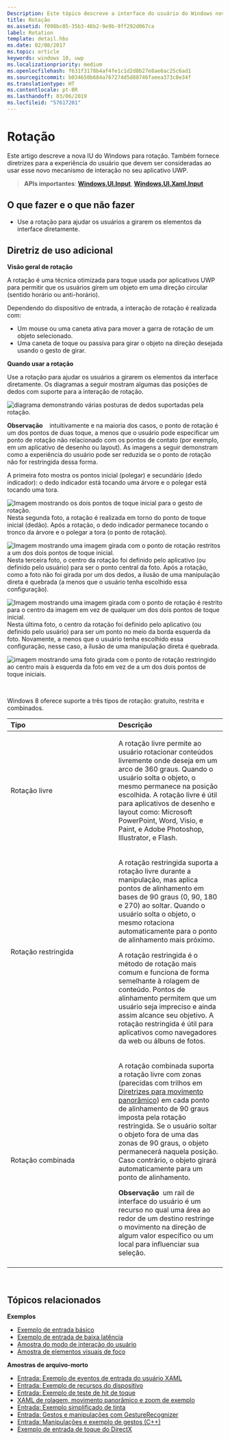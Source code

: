 ```yaml
---
Description: Este tópico descreve a interface do usuário do Windows novo para a rotação e fornece diretrizes de experiência do usuário que devem ser consideradas ao usar esse novo mecanismo de interação no seu aplicativo UWP.
title: Rotação
ms.assetid: f098bc05-35b3-46b2-9e9b-9ff292d067ca
label: Rotation
template: detail.hbs
ms.date: 02/08/2017
ms.topic: article
keywords: windows 10, uwp
ms.localizationpriority: medium
ms.openlocfilehash: f631f3178b4af4fe1c1d2d8b27e8ae6ac25c6ad1
ms.sourcegitcommit: b034650b684a767274d5d88746faeea373c8e34f
ms.translationtype: HT
ms.contentlocale: pt-BR
ms.lasthandoff: 03/06/2019
ms.locfileid: "57617201"
---
```

# <a name="rotation"></a>Rotação


Este artigo descreve a nova IU do Windows para rotação. Também fornece diretrizes para a experiência do usuário que devem ser consideradas ao usar esse novo mecanismo de interação no seu aplicativo UWP.

> **APIs importantes**: [**Windows.UI.Input**](https://msdn.microsoft.com/library/windows/apps/br242084), [ **Windows.UI.Xaml.Input**](https://msdn.microsoft.com/library/windows/apps/br227994)

## <a name="dos-and-donts"></a>O que fazer e o que não fazer

-   Use a rotação para ajudar os usuários a girarem os elementos da interface diretamente.

## <a name="additional-usage-guidance"></a>Diretriz de uso adicional


**Visão geral de rotação**

A rotação é uma técnica otimizada para toque usada por aplicativos UWP para permitir que os usuários girem um objeto em uma direção circular (sentido horário ou anti-horário).

Dependendo do dispositivo de entrada, a interação de rotação é realizada com:

-   Um mouse ou uma caneta ativa para mover a garra de rotação de um objeto selecionado.
-   Uma caneta de toque ou passiva para girar o objeto na direção desejada usando o gesto de girar.

**Quando usar a rotação**

Use a rotação para ajudar os usuários a girarem os elementos da interface diretamente. Os diagramas a seguir mostram algumas das posições de dedos com suporte para a interação de rotação.

![diagrama demonstrando várias posturas de dedos suportadas pela rotação.](images/ux-rotate-positions.png)

**Observação**    intuitivamente e na maioria dos casos, o ponto de rotação é um dos pontos de duas toque, a menos que o usuário pode especificar um ponto de rotação não relacionado com os pontos de contato (por exemplo, em um aplicativo de desenho ou layout). As imagens a seguir demonstram como a experiência do usuário pode ser reduzida se o ponto de rotação não for restringida dessa forma.

A primeira foto mostra os pontos inicial (polegar) e secundário (dedo indicador): o dedo indicador está tocando uma árvore e o polegar está tocando uma tora.

![Imagem mostrando os dois pontos de toque inicial para o gesto de rotação.](images/ux-rotate-points1.png)
Nesta segunda foto, a rotação é realizada em torno do ponto de toque inicial (dedão). Após a rotação, o dedo indicador permanece tocando o tronco da árvore e o polegar a tora (o ponto de rotação).

![Imagem mostrando uma imagem girada com o ponto de rotação restritos a um dos dois pontos de toque inicial.](images/ux-rotate-points2.png)
Nesta terceira foto, o centro da rotação foi definido pelo aplicativo (ou definido pelo usuário) para ser o ponto central da foto. Após a rotação, como a foto não foi girada por um dos dedos, a ilusão de uma manipulação direta é quebrada (a menos que o usuário tenha escolhido essa configuração).

![Imagem mostrando uma imagem girada com o ponto de rotação é restrito para o centro da imagem em vez de qualquer um dos dois pontos de toque inicial.](images/ux-rotate-points3.png)
Nesta última foto, o centro da rotação foi definido pelo aplicativo (ou definido pelo usuário) para ser um ponto no meio da borda esquerda da foto. Novamente, a menos que o usuário tenha escolhido essa configuração, nesse caso, a ilusão de uma manipulação direta é quebrada.

![imagem mostrando uma foto girada com o ponto de rotação restringido ao centro mais à esquerda da foto em vez de a um dos dois pontos de toque iniciais.](images/ux-rotate-points4.png)

 

Windows 8 oferece suporte a três tipos de rotação: gratuito, restrita e combinados.

<table>
<colgroup>
<col width="50%" />
<col width="50%" />
</colgroup>
<thead>
<tr class="header">
<th align="left">Tipo</th>
<th align="left">Descrição</th>
</tr>
</thead>
<tbody>
<tr class="odd">
<td align="left">Rotação livre</td>
<td align="left"><p>A rotação livre permite ao usuário rotacionar conteúdos livremente onde deseja em um arco de 360 graus. Quando o usuário solta o objeto, o mesmo permanece na posição escolhida. A rotação livre é útil para aplicativos de desenho e layout como: Microsoft PowerPoint, Word, Visio, e Paint, e Adobe Photoshop, Illustrator, e Flash.</p></td>
</tr>
<tr class="even">
<td align="left">Rotação restringida</td>
<td align="left"><p>A rotação restringida suporta a rotação livre durante a manipulação, mas aplica pontos de alinhamento em bases de 90 graus (0, 90, 180 e 270) ao soltar. Quando o usuário solta o objeto, o mesmo rotaciona automaticamente para o ponto de alinhamento mais próximo.</p>
<p>A rotação restringida é o método de rotação mais comum e funciona de forma semelhante à rolagem de conteúdo. Pontos de alinhamento permitem que um usuário seja impreciso e ainda assim alcance seu objetivo. A rotação restringida é útil para aplicativos como navegadores da web ou álbuns de fotos.</p></td>
</tr>
<tr class="odd">
<td align="left">Rotação combinada</td>
<td align="left"><p>A rotação combinada suporta a rotação livre com zonas (parecidas com trilhos em <a href="guidelines-for-panning.md">Diretrizes para movimento panorâmico</a>) em cada ponto de alinhamento de 90 graus imposta pela rotação restringida. Se o usuário soltar o objeto fora de uma das zonas de 90 graus, o objeto permanecerá naquela posição. Caso contrário, o objeto girará automaticamente para um ponto de alinhamento.</p>
<div class="alert">
<strong>Observação</strong>  um rail de interface do usuário é um recurso no qual uma área ao redor de um destino restringe o movimento na direção de algum valor específico ou um local para influenciar sua seleção.
</div>
<div>
 
</div></td>
</tr>
</tbody>
</table>

 

## <a name="related-topics"></a>Tópicos relacionados


**Exemplos**
* [Exemplo de entrada básico](https://go.microsoft.com/fwlink/p/?LinkID=620302)
* [Exemplo de entrada de baixa latência](https://go.microsoft.com/fwlink/p/?LinkID=620304)
* [Amostra do modo de interação do usuário](https://go.microsoft.com/fwlink/p/?LinkID=619894)
* [Amostra de elementos visuais de foco](https://go.microsoft.com/fwlink/p/?LinkID=619895)

**Amostras de arquivo-morto**
* [Entrada: Exemplo de eventos de entrada do usuário XAML](https://go.microsoft.com/fwlink/p/?linkid=226855)
* [Entrada: Exemplo de recursos do dispositivo](https://go.microsoft.com/fwlink/p/?linkid=231530)
* [Entrada: Exemplo de teste de hit de toque](https://go.microsoft.com/fwlink/p/?linkid=231590)
* [XAML de rolagem, movimento panorâmico e zoom de exemplo](https://go.microsoft.com/fwlink/p/?linkid=251717)
* [Entrada: Exemplo simplificado de tinta](https://go.microsoft.com/fwlink/p/?linkid=246570)
* [Entrada: Gestos e manipulações com GestureRecognizer](https://go.microsoft.com/fwlink/p/?LinkId=264995)
* [Entrada: Manipulações e exemplo de gestos (C++)](https://go.microsoft.com/fwlink/p/?linkid=231605)
* [Exemplo de entrada de toque do DirectX](https://go.microsoft.com/fwlink/p/?LinkID=231627)
 

 




